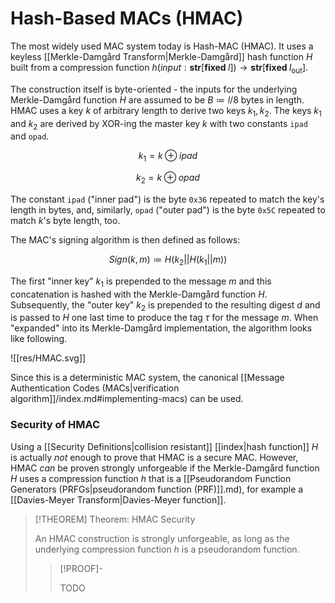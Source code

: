 # Hash-Based MACs (HMAC)

The most widely used MAC system today is Hash-MAC (HMAC). It uses a keyless [[Merkle-Damgård Transform|Merkle-Damgård]] hash function $H$ built from a compression function $h(\textit{input}: \textbf{str}[\textbf{fixed } l]) \to \textbf{str}[\textbf{fixed } l_{\text{out}}]$. 

The construction itself is byte-oriented - the inputs for the underlying Merkle-Damgård function $H$ are assumed to be $B \coloneqq l/8$ bytes in length. HMAC uses a key $k$ of arbitrary length to derive two keys $k_1, k_2$. The keys $k_1$ and $k_2$ are derived by XOR-ing the master key $k$ with two constants `ipad` and `opad`.

$$
k_1 = k \oplus \textit{ipad}
$$

$$
k_2 = k \oplus \textit{opad}
$$

The constant `ipad` ("inner pad") is the byte `0x36` repeated to match the key's length in bytes, and, similarly, `opad` ("outer pad") is the byte `0x5C` repeated to match $k$'s byte length, too.

The MAC's signing algorithm is then defined as follows:

$$
\textit{Sign}(k, m) \coloneqq H(k_2 || H(k_1|| m))
$$

The first "inner key" $k_1$ is prepended to the message $m$ and this concatenation is hashed with the Merkle-Damgård function $H$. Subsequently, the "outer key" $k_2$ is prepended to the resulting digest $d$ and is passed to $H$ one last time to produce the tag $\tau$ for the message $m$. When "expanded" into its Merkle-Damgård implementation, the algorithm looks like following. 

![[res/HMAC.svg]]

Since this is a deterministic MAC system, the canonical [[Message Authentication Codes (MACs|verification algorithm]]/index.md#implementing-macs) can be used.

### Security of HMAC

Using a [[Security Definitions|collision resistant]] [[index|hash function]] $H$ is actually *not* enough to prove that HMAC is a secure MAC. However, HMAC *can* be proven strongly unforgeable if the Merkle-Damgård function $H$ uses a compression function $h$ that is a [[Pseudorandom Function Generators (PRFGs|pseudorandom function (PRF)]].md), for example a [[Davies-Meyer Transform|Davies-Meyer function]].

>[!THEOREM] Theorem: HMAC Security
>
>An HMAC construction is strongly unforgeable, as long as the underlying compression function $h$ is a pseudorandom function.
>
>>[!PROOF]-
>>
>>TODO
>>
>